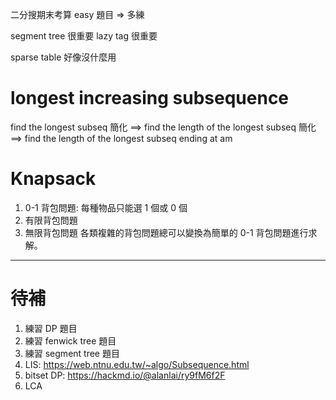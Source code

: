 二分搜期末考算 easy 題目 => 多練


segment tree 很重要
lazy tag 很重要

sparse table 好像沒什麼用






# longest increasing subsequence
find the longest subseq
簡化 ==> find the length of the longest subseq
簡化 ==> find the length of the longest subseq ending at am





# Knapsack
1. 0-1 背包問題: 每種物品只能選 1 個或 0 個
2. 有限背包問題
3. 無限背包問題
各類複雜的背包問題總可以變換為簡單的 0-1 背包問題進行求解。 








---

# 待補

1. 練習 DP 題目
2. 練習 fenwick tree 題目
3. 練習 segment tree 題目
4. LIS: https://web.ntnu.edu.tw/~algo/Subsequence.html
5. bitset DP: https://hackmd.io/@alanlai/ry9fM6f2F
6. LCA